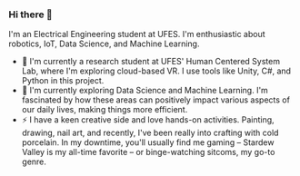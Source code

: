 ### Hi there 👋
I'm an Electrical Engineering student at UFES. I'm enthusiastic about robotics, IoT, Data Science, and Machine Learning. 

- 🔭 I'm currently a research student at UFES' Human Centered System Lab, where I'm exploring cloud-based VR. I use tools like Unity, C#, and Python in this project. 
- 🌱 I'm currently exploring Data Science and Machine Learning. I'm fascinated by how these areas can positively impact various aspects of our daily lives, making things more efficient.
- ⚡ I have a keen creative side and love hands-on activities. Painting, drawing, nail art, and recently, I've been really into crafting with cold porcelain. In my downtime, you'll usually find me gaming – Stardew Valley is my all-time favorite – or binge-watching sitcoms, my go-to genre.
<!--
**anariamx/anariamx** is a ✨ _special_ ✨ repository because its `README.md` (this file) appears on your GitHub profile.

Here are some ideas to get you started:

- 🔭 I’m currently working on ...
- 🌱 I’m currently learning ...
- 👯 I’m looking to collaborate on ...
- 🤔 I’m looking for help with ...
- 💬 Ask me about ...
- 📫 How to reach me: ...
- 😄 Pronouns: ...
- ⚡ Fun fact: ...
-->
